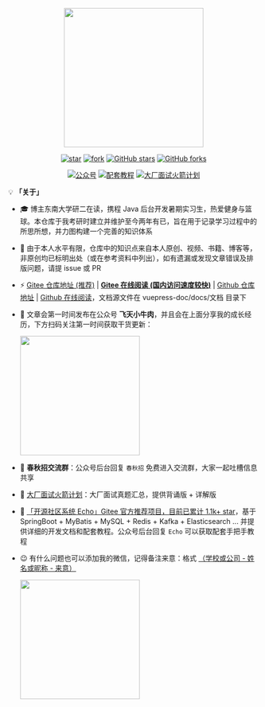 <p align="center">
    <img width="280px" src="https://gitee.com/veal98/images/raw/master/img/20210212163625.png" >
</p>


<div align="center">

[![star](https://gitee.com/veal98/cs-wiki/badge/star.svg?theme=dark)](https://gitee.com/veal98/CS-Wiki/stargazers)
[![fork](https://gitee.com/veal98/cs-wiki/badge/fork.svg?theme=dark)](https://gitee.com/veal98/CS-Wiki/members)
[![GitHub stars](https://img.shields.io/github/stars/Veal98/cs-wiki?logo=github)](https://github.com/Veal98/CS-Wiki/stargazers)
[![GitHub forks](https://img.shields.io/github/forks/Veal98/cs-wiki?logo=github)](https://github.com/Veal98/CS-Wiki/network)

<a href="#公众号"><img src="https://img.shields.io/badge/公众号-飞天小牛肉-orange" alt="公众号"></a>
<a href="https://gitee.com/veal98/Echo"><img src="https://img.shields.io/badge/备战校招-开源社区项目-blueviolet" alt="配套教程"></a>
<a href="https://flying-veal.notion.site/CS-Wiki-ac77673444e447fd92f36c542fc31ec2"><img src="https://img.shields.io/badge/冲刺大厂-火箭计划-brightgreen" alt="大厂面试火箭计划"></a>

</div>

💡 **「关于」**

- 🎓 博主东南大学研二在读，携程 Java 后台开发暑期实习生，热爱健身与篮球。本仓库于我考研时建立并维护至今两年有已，旨在用于记录学习过程中的所思所想，并力图构建一个完善的知识体系

- 🙏 由于本人水平有限，仓库中的知识点来自本人原创、视频、书籍、博客等，非原创均已标明出处（或在参考资料中列出），如有遗漏或发现文章错误及排版问题，请提 issue 或 PR

- ⚡ [Gitee 仓库地址 (推荐)](https://gitee.com/veal98/cs-wiki) | **[Gitee 在线阅读 (国内访问速度较快)](https://veal98.gitee.io/cs-wiki)** | [Github 仓库地址](https://github.com/Veal98/cs-wiki) | [Github 在线阅读](https://veal98.github.io/cs-wiki/)，文档源文件在 vuepress-doc/docs/文档 目录下

- 💬 文章会第一时间发布在公众号 **飞天小牛肉**，并且会在上面分享我的成长经历，下方扫码关注第一时间获取干货更新：

  <img width = 240px src="https://gitee.com/veal98/images/raw/master/img/公众号二维码.png" />
  
- 🎁 **春秋招交流群**：公众号后台回复 `春秋招` 免费进入交流群，大家一起吐槽信息共享

- 🚀 [大厂面试火箭计划](https://flying-veal.notion.site/CS-Wiki-ac77673444e447fd92f36c542fc31ec2)：大厂面试真题汇总，提供背诵版 + 详解版 

- 🦄 [「开源社区系统 Echo」Gitee 官方推荐项目，目前已累计 1.1k+ star](https://gitee.com/veal98/Echo)，基于 SpringBoot + MyBatis + MySQL + Redis + Kafka + Elasticsearch ... 并提供详细的开发文档和配套教程。公众号后台回复 `Echo` 可以获取配套手把手教程

- 😉 有什么问题也可以添加我的微信，记得备注来意：格式 <u>（学校或公司 - 姓名或昵称 - 来意）</u>

  <img width = 240px src="https://gitee.com/veal98/images/raw/master/img/微信图片_20210105121328.jpg"  />